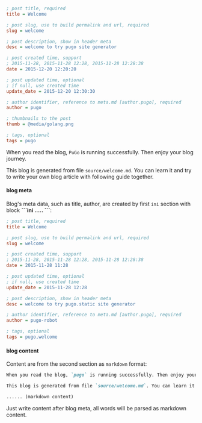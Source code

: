 ```ini

; post title, required
title = Welcome

; post slug, use to build permalink and url, required
slug = welcome

; post description, show in header meta
desc = welcome to try pugo site generator

; post created time, support
; 2015-11-28, 2015-11-28 12:28, 2015-11-28 12:28:38
date = 2015-12-20 12:20:20

; post updated time, optional
; if null, use created time
update_date = 2015-12-20 12:30:30

; author identifier, reference to meta.md [author.pugo], required
author = pugo

; thumbnails to the post
thumb = @media/golang.png

; tags, optional
tags = pugo
```

When you read the blog, `PuGo` is running successfully. Then enjoy your blog journey.

This blog is generated from file `source/welcome.md`. You can learn it and try to write your own blog article with following guide together.

#### blog meta

Blog's meta data, such as title, author, are created by first `ini` section with block **\`\`\`ini ..... \`\`\`**:

```ini
; post title, required
title = Welcome

; post slug, use to build permalink and url, required
slug = welcome

; post created time, support
; 2015-11-28, 2015-11-28 12:28, 2015-11-28 12:28:38
date = 2015-11-28 11:28

; post updated time, optional
; if null, use created time
update_date = 2015-11-28 12:28

; post description, show in header meta
desc = welcome to try pugo.static site generator

; author identifier, reference to meta.md [author.pugo], required
author = pugo-robot

; tags, optional
tags = pugo,welcome
```

#### blog content

Content are from the second section as `markdown` format:

```markdown
When you read the blog, `pugo` is running successfully. Then enjoy your blog journey.

This blog is generated from file `source/welcome.md`. You can learn it and try to write your own blog article with following guide together.

...... (markdown content)
```

Just write content after blog meta, all words will be parsed as markdown content.
